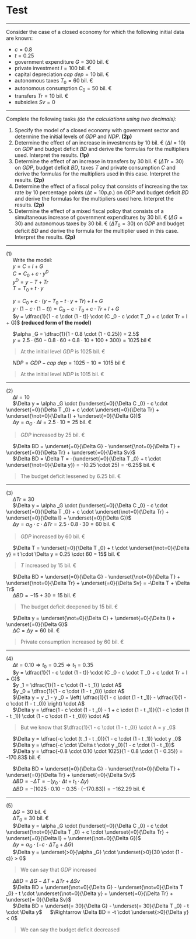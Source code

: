 # Test

---

Consider the case of a closed economy for which the following initial data are known:
- $c = 0.8$
- $t = 0.25$
- government expenditure $G = 300$ bil. &euro;
- private investment $I = 100$ bil. &euro;
- capital depreciation $cap\ dep = 10$ bil. &euro;
- autonomous taxes $T _0 = 60$ bil. &euro;
- autonomous consumption $C _0 = 50$ bil. &euro;
- transfers $Tr = 10$ bil. &euro;
- subsidies $Sv = 0$

---

Complete the following tasks _(do the calculations using two decimals)_:
1. Specify the model of a closed economy with government sector and determine the initial levels of $GDP$ and $NDP$. **(2p)**  
2. Determine the effect of an increase in investments by $10$ bil. &euro; ($\Delta I = 10$) on $GDP$ and budget deficit $BD$ and derive the formulas for the multipliers used. Interpret the results. **(1p)**  
3. Determine the effect of an increase in transfers by 30 bil. &euro; ($\Delta Tr = 30$) on $GDP$, budget deficit $BD$, taxes $T$ and private consumption $C$ and derive the formulas for the multipliers used in this case. Interpret the results. **(2p)**
4. Determine the effect of a fiscal policy that consists of increasing the tax rate by 10 percentage points ($\Delta t = 10 p.p.$) on $GDP$ and budget deficit $BD$ and derive the formulas for the multipliers used here. Interpret the results. **(2p)**
5. Determine the effect of a mixed fiscal policy that consists of a simultaneous increase of government expenditures by $30$ bil. &euro; ($\Delta G = 30$) and autonomous taxes by $30$ bil. &euro; ($\Delta T _0 = 30$) on $GDP$ and budget deficit $BD$ and derive the formula for the multiplier used in this case. Interpret the results. **(2p)**

---

(1)  
&emsp; Write the model:  
&emsp; $y = C + I + G$  
&emsp; $C = C_0 + c \cdot y^D$  
&emsp; $y^D = y - T + Tr$  
&emsp; $T = T_0 + t \cdot y$  

&emsp; $y = C _0 + c \cdot (y - T _0 - t \cdot y + Tr) + I + G$  
&emsp; $y \cdot (1 - c \cdot (1 - t)) = C _0 - c \cdot T _0 + c \cdot Tr + I + G$  
&emsp; $y = \dfrac{1}{1 - c \cdot (1 - t)} \cdot (C _0 - c \cdot T _0 + c \cdot Tr + I + G)$ **(reduced form of the model)**  

&emsp; $\alpha _G = \dfrac{1}{1 - 0.8 \cdot (1 - 0.25)} = 2.5$  
&emsp; $y = 2.5 \cdot (50 - 0.8 \cdot 60 + 0.8 \cdot 10 + 100 + 300) = 1025$ bil &euro;  
> At the initial level $GDP$ is $1025$ bil. &euro;

&emsp; $NDP = GDP - cap\ dep = 1025 - 10 = 1015$ bil &euro;  
> At the initial level $NDP$ is $1015$ bil. &euro;

---

(2)  
&emsp; $\Delta I = 10$  
&emsp; $\Delta y = \alpha _G \cdot (\underset{=0}{\Delta C _0} - c \cdot \underset{=0}{\Delta T _0} + c \cdot \underset{=0}{\Delta Tr} + \underset{\not=0}{\Delta I} + \underset{=0}{\Delta G})$  
&emsp; $\Delta y = \alpha _G \cdot \Delta I = 2.5 \cdot 10 = 25$ bil. &euro;  
> $GDP$ increased by $25$ bil. &euro;

&emsp; $\Delta BD = \underset{=0}{\Delta G} - \underset{\not=0}{\Delta T} + \underset{=0}{\Delta Tr} + \underset{=0}{\Delta Sv}$  
&emsp; $\Delta BD = \Delta T = -(\underset{=0}{\Delta T _0} + t \cdot \underset{\not=0}{\Delta y}) = -(0.25 \cdot 25) = -6.25$ bil. &euro;  
> The budget deficit lessened by $6.25$ bil. &euro;

---

(3)  
&emsp; $\Delta Tr = 30$  
&emsp; $\Delta y = \alpha _G \cdot (\underset{=0}{\Delta C _0} - c \cdot \underset{=0}{\Delta T _0} + c \cdot \underset{\not=0}{\Delta Tr} + \underset{=0}{\Delta I} + \underset{=0}{\Delta G})$  
&emsp; $\Delta y = \alpha _G \cdot c \cdot \Delta Tr = 2.5 \cdot 0.8 \cdot 30 = 60$ bil. &euro;  
> $GDP$ increased by $60$ bil. &euro;

&emsp; $\Delta T = \underset{=0}{\Delta T _0} + t \cdot \underset{\not=0}{\Delta y} = t \cdot \Delta y = 0.25 \cdot 60 = 15$ bil. &euro;  
> $T$ increased by $15$ bil. &euro;

&emsp; $\Delta BD = \underset{=0}{\Delta G} - \underset{\not=0}{\Delta T} + \underset{\not=0}{\Delta Tr} + \underset{=0}{\Delta Sv} = -\Delta T + \Delta Tr$  
&emsp; $\Delta BD = -15 + 30 = 15$ bil. &euro;  
> The budget deficit deepened by $15$ bil. &euro;

&emsp; $\Delta y = \underset{\not=0}{\Delta C} + \underset{=0}{\Delta I} + \underset{=0}{\Delta G}$  
&emsp; $\Delta C = \Delta y = 60$ bil. &euro;  
> Private consumption increased by $60$ bil. &euro;

---

(4)  
&emsp; $\Delta t = 0.10 \Rightarrow t _0 = 0.25 \Rightarrow t _1 = 0.35$  
&emsp; $y = \dfrac{1}{1 - c \cdot (1 - t)} \cdot (C _0 - c \cdot T _0 + c \cdot Tr + I + G)$  
&emsp; $y _1 = \dfrac{1}{1 - c \cdot (1 - t _1)} \cdot A$  
&emsp; $y _0 = \dfrac{1}{1 - c \cdot (1 - t _0)} \cdot A$  
&emsp; $\Delta y = y _1 - y _0 = \left( \dfrac{1}{1 - c \cdot (1 - t _1)} - \dfrac{1}{1 - c \cdot (1 - t _0)} \right) \cdot A$  
&emsp; $\Delta y = \dfrac{1 - c \cdot (1 - t _0) - 1 + c \cdot (1 - t _1)}{(1 - c \cdot (1 - t _1)) \cdot (1 - c \cdot (1 - t _0))} \cdot A$
> But we know that $\dfrac{1}{1 - c \cdot (1 - t _0)} \cdot A = y _0$  

&emsp; $\Delta y = \dfrac{-c \cdot (t _1 - t _0)}{1 - c \cdot (1 - t _1)} \cdot y _0$  
&emsp; $\Delta y = \dfrac{-c \cdot \Delta t \cdot y _0}{1 - c \cdot (1 - t _1)}$  
&emsp; $\Delta y = \dfrac{-0.8 \cdot 0.10 \cdot 1025}{1 - 0.8 \cdot (1 - 0.35)} = -170.83$ bil. &euro;  

&emsp; $\Delta BD = \underset{=0}{\Delta G} - \underset{\not=0}{\Delta T} + \underset{=0}{\Delta Tr} + \underset{=0}{\Delta Sv}$  
&emsp; $\Delta BD = -\Delta T = - (y _0 \cdot \Delta t + t _1 \cdot \Delta y)$  
&emsp; $\Delta BD = -(1025 \cdot 0.10 - 0.35 \cdot (-170.83)) = -162.29$ bil. &euro;  

---

(5)  
&emsp; $\Delta G = 30$ bil. &euro;  
&emsp; $\Delta T _0 = 30$ bil. &euro;  
&emsp; $\Delta y = \alpha _G \cdot (\underset{=0}{\Delta C _0} - c \cdot \underset{\not=0}{\Delta T _0} + c \cdot \underset{=0}{\Delta Tr} + \underset{=0}{\Delta I} + \underset{\not=0}{\Delta G})$  
&emsp; $\Delta y = \alpha _G \cdot (-c \cdot \Delta T_0 + \Delta G)$  
&emsp; $\Delta y = \underset{>0}{\alpha _G} \cdot \underset{>0}{30 \cdot (1 - c)} > 0$  
> We can say that $GDP$ increased

&emsp; $\Delta BD = \Delta G - \Delta T + \Delta Tr + \Delta Sv$  
&emsp; $\Delta BD = \underset{\not=0}{\Delta G} - \underset{\not=0}{\Delta T _0} - t \cdot \underset{\not=0}{\Delta y} + \underset{=0}{\Delta Tr} + \underset{= 0}{\Delta Sv}$  
&emsp; $\Delta BD = \underset{= 30}{\Delta G} - \underset{= 30}{\Delta T _0} - t \cdot \Delta y$
&emsp; $\Rightarrow \Delta BD = -t \cdot \underset{>0}{\Delta y} < 0$
> We can say the budget deficit decreased